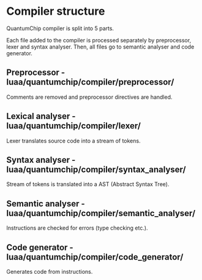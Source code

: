 # Compiler structure

QuantumChip compiler is split into 5 parts.

Each file added to the compiler is processed separately by preprocessor, lexer and syntax analyser. Then, all files go to semantic analyser and code generator.

## Preprocessor - luaa/quantumchip/compiler/preprocessor/
Comments are removed and preprocessor directives are handled.

## Lexical analyser - luaa/quantumchip/compiler/lexer/
Lexer translates source code into a stream of tokens.

## Syntax analyser - luaa/quantumchip/compiler/syntax_analyser/
Stream of tokens is translated into a AST (Abstract Syntax Tree).

## Semantic analyser - luaa/quantumchip/compiler/semantic_analyser/
Instructions are checked for errors (type checking etc.).

## Code generator - luaa/quantumchip/compiler/code_generator/
Generates code from instructions.
